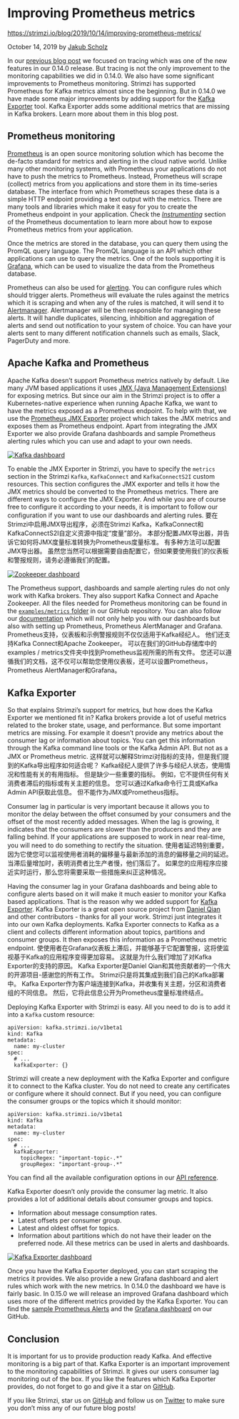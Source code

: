 # Improving Prometheus metrics

https://strimzi.io/blog/2019/10/14/improving-prometheus-metrics/

October 14, 2019 by [Jakub Scholz](https://twitter.com/scholzj)

In our [previous blog post](https://strimzi.io/2019/10/08/strimzi-apache-kafka-and-tracing.html) we focused on tracing which was one of the new features in our 0.14.0 release. But tracing is not the only improvement to the monitoring capabilities we did in 0.14.0. We also have some significant improvements to Prometheus monitoring. Strimzi has supported Prometheus for Kafka metrics almost since the beginning. But in 0.14.0 we have made some major improvements by adding support for the [Kafka Exporter](https://github.com/danielqsj/kafka_exporter) tool. Kafka Exporter adds some additional metrics that are missing in Kafka brokers. Learn more about them in this blog post.

## Prometheus monitoring

[Prometheus](https://prometheus.io/) is an open source monitoring solution which has become the de-facto standard for metrics and alerting in the cloud native world. Unlike many other monitoring systems, with Prometheus your applications do not have to push the metrics to Prometheus. Instead, Prometheus will scrape (collect) metrics from you applications and store them in its time-series database. The interface from which Prometheus scrapes these data is a simple HTTP endpoint providing a text output with the metrics. There are many tools and libraries which make it easy for you to create the Prometheus endpoint in your application. Check the [*Instrumenting*](https://prometheus.io/docs/instrumenting/clientlibs/) section of the Prometheus documentation to learn more about how to expose Prometheus metrics from your application.

Once the metrics are stored in the database, you can query them using the PromQL query language. The PromQL language is an API which other applications can use to query the metrics. One of the tools supporting it is [Grafana](https://grafana.com/), which can be used to visualize the data from the Prometheus database.

Prometheus can also be used for [alerting](https://prometheus.io/docs/alerting/overview/). You can configure rules which should trigger alerts. Prometheus will evaluate the rules against the metrics which it is scraping and when any of the rules is matched, it will send it to [Alertmanager](https://prometheus.io/docs/alerting/alertmanager/). Alertmanager will be then responsible for managing these alerts. It will handle duplicates, silencing, inhibition and aggregation of alerts and send out notification to your system of choice. You can have your alerts sent to many different notification channels such as emails, Slack, PagerDuty and more.

## Apache Kafka and Prometheus

Apache Kafka doesn’t support Prometheus metrics natively by default. Like many JVM based applications it uses [JMX (Java Management Extensions)](https://en.wikipedia.org/wiki/Java_Management_Extensions) for exposing metrics. But since our aim in the Strimzi project is to offer a Kubernetes-native experience when running Apache Kafka, we want to have the metrics exposed as a Prometheus endpoint. To help with that, we use the [Prometheus JMX Exporter](https://github.com/prometheus/jmx_exporter) project which takes the JMX metrics and exposes them as Prometheus endpoint. Apart from integrating the JMX Exporter we also provide Grafana dashboards and sample Prometheus alerting rules which you can use and adapt to your own needs.

[![Kafka dashboard](https://strimzi.io/assets/images/posts/2019-10-14-kafka-dashboard.png)](https://strimzi.io/assets/images/posts/2019-10-14-kafka-dashboard.png)

To enable the JMX Exporter in Strimzi, you have to specify the `metrics` section in the Strimzi `Kafka`, `KafkaConnect` and `KafkaConnectS2I` custom resources. This section configures the JMX exporter and tells it how the JMX metrics should be converted to the Prometheus metrics. There are different ways to configure the JMX Exporter. And while you are of course free to configure it according to your needs, it is important to follow our configuration if you want to use our dashboards and alerting rules.  要在Strimzi中启用JMX导出程序，必须在Strimzi Kafka，KafkaConnect和KafkaConnectS2I自定义资源中指定“度量”部分。 本部分配置JMX导出器，并告诉它如何将JMX度量标准转换为Prometheus度量标准。 有多种方法可以配置JMX导出器。 虽然您当然可以根据需要自由配置它，但如果要使用我们的仪表板和警报规则，请务必遵循我们的配置。

[![Zookeeper dashboard](https://strimzi.io/assets/images/posts/2019-10-14-zookeeper-dashboard.png)](https://strimzi.io/assets/images/posts/2019-10-14-kafka-dashboard.png)

The Prometheus support, dashboards and sample alerting rules do not only work with Kafka brokers. They also support Kafka Connect and Apache Zookeeper. All the files needed for Prometheus monitoring can be found in the [`examples/metrics` folder](https://github.com/strimzi/strimzi-kafka-operator/tree/master/examples/metrics) in our GitHub repository. You can also follow our [documentation](https://strimzi.io/docs/latest/full.html#assembly-metrics-setup-str) which will not only help you with our dashboards but also with setting up Prometheus, Prometheus AlertManager and Grafana.  Prometheus支持，仪表板和示例警报规则不仅仅适用于Kafka经纪人。 他们还支持Kafka Connect和Apache Zookeeper。 可以在我们的GitHub存储库中的examples / metrics文件夹中找到Prometheus监视所需的所有文件。 您还可以遵循我们的文档，这不仅可以帮助您使用仪表板，还可以设置Prometheus，Prometheus AlertManager和Grafana。

## Kafka Exporter

So that explains Strimzi’s support for metrics, but how does the Kafka Exporter we mentioned fit in? Kafka brokers provide a lot of useful metrics related to the broker state, usage, and performance. But some important metrics are missing. For example it doesn’t provide any metrics about the consumer lag or information about topics. You can get this information through the Kafka command line tools or the Kafka Admin API. But not as a JMX or Prometheus metric.  这样就可以解释Strimzi对指标的支持，但是我们提到的Kafka导出程序如何适合呢？ Kafka经纪人提供了许多与经纪人状态，使用情况和性能有关的有用指标。 但是缺少一些重要的指标。 例如，它不提供任何有关消费者滞后的指标或有关主题的信息。 您可以通过Kafka命令行工具或Kafka Admin API获取此信息。 但不能作为JMX或Prometheus指标。

Consumer lag in particular is very important because it allows you to monitor the delay between the offset consumed by your consumers and the offset of the most recently added messages. When the lag is growing, it indicates that the consumers are slower than the producers and they are falling behind. If your applications are supposed to work in near real-time, you will need to do something to rectify the situation.  使用者延迟特别重要，因为它使您可以监视使用者消耗的偏移量与最新添加的消息的偏移量之间的延迟。 当滞后量增加时，表明消费者比生产者慢，他们落后了。 如果您的应用程序应接近实时运行，那么您将需要采取一些措施来纠正这种情况。

Having the consumer lag in your Grafana dashboards and being able to configure alerts based on it will make it much easier to monitor your Kafka based applications. That is the reason why we added support for [Kafka Exporter](https://github.com/danielqsj/kafka_exporter). Kafka Exporter is a great open source project from [Daniel Qian](https://github.com/danielqsj) and other contributors - thanks for all your work. Strimzi just integrates it into our own Kafka deployments. Kafka Exporter connects to Kafka as a client and collects different information about topics, partitions and consumer groups. It then exposes this information as a Prometheus metric endpoint.  使使用者在Grafana仪表板上滞后，并能够基于它配置警报，这将使监视基于Kafka的应用程序变得更加容易。 这就是为什么我们增加了对Kafka Exporter的支持的原因。 Kafka Exporter是Daniel Qian和其他贡献者的一个伟大的开源项目-感谢您的所有工作。 Strimzi只是将其集成到我们自己的Kafka部署中。 Kafka Exporter作为客户端连接到Kafka，并收集有关主题，分区和消费者组的不同信息。 然后，它将此信息公开为Prometheus度量标准终结点。

Deploying Kafka Exporter with Strimzi is easy. All you need to do is to add it into a `Kafka` custom resource:

```
apiVersion: kafka.strimzi.io/v1beta1
kind: Kafka
metadata:
  name: my-cluster
spec:
  # ...
  kafkaExporter: {}
```

Strimzi will create a new deployment with the Kafka Exporter and configure it to connect to the Kafka cluster. You do not need to create any certificates or configure where it should connect. But if you need, you can configure the consumer groups or the topics which it should monitor:

```
apiVersion: kafka.strimzi.io/v1beta1
kind: Kafka
metadata:
  name: my-cluster
spec:
  # ...
  kafkaExporter:
    topicRegex: "important-topic-.*"
    groupRegex: "important-group-.*"
```

You can find all the available configuration options in our [API reference](https://strimzi.io/docs/0.14.0/full.html#type-KafkaExporterSpec-reference).

Kafka Exporter doesn’t only provide the consumer lag metric. It also provides a lot of additional details about consumer groups and topics.

- Information about message consumption rates.
- Latest offsets per consumer group.
- Latest and oldest offset for topics.
- Information about partitions which do not have their leader on the preferred node. All these metrics can be used in alerts and dashboards.

[![Kafka Exporter dashboard](https://strimzi.io/assets/images/posts/2019-10-14-kafka-exporter-dashboard.png)](https://strimzi.io/assets/images/posts/2019-10-14-kafka-exporter-dashboard.png)

Once you have the Kafka Exporter deployed, you can start scraping the metrics it provides. We also provide a new Grafana dashboard and alert rules which work with the new metrics. In 0.14.0 the dashboard we have is fairly basic. In 0.15.0 we will release an improved Grafana dashboard which uses more of the different metrics provided by the Kafka Exporter. You can find the [sample Prometheus Alerts](https://github.com/strimzi/strimzi-kafka-operator/blob/master/examples/metrics/prometheus-install/prometheus-rules.yaml) and the [Grafana dashboard](https://github.com/strimzi/strimzi-kafka-operator/blob/master/examples/metrics/grafana-dashboards/strimzi-kafka-exporter.json) on our GitHub.

## Conclusion

It is important for us to provide production ready Kafka. And effective monitoring is a big part of that. Kafka Exporter is an important improvement to the monitoring capabilities of Strimzi. It gives our users consumer lag monitoring out of the box. If you like the features which Kafka Exporter provides, do not forget to go and give it a star on [GitHub](https://github.com/danielqsj/kafka_exporter).

If you like Strimzi, star us on [GitHub](https://github.com/strimzi/strimzi-kafka-operator) and follow us on [Twitter](https://twitter.com/strimziio) to make sure you don’t miss any of our future blog posts!


